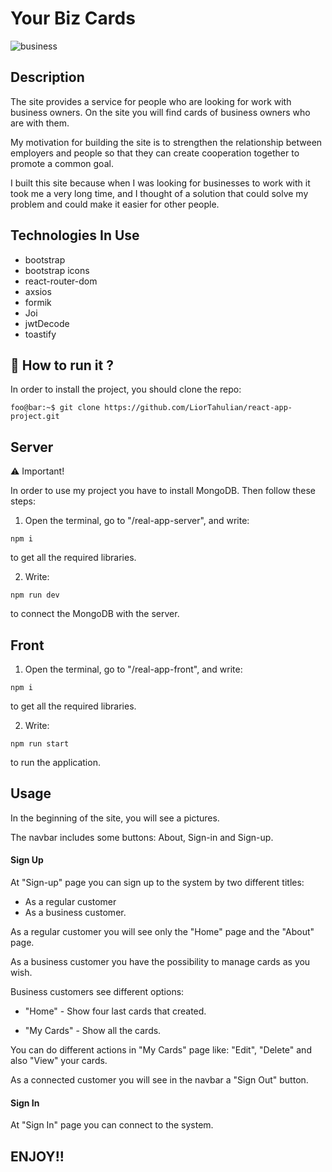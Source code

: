 # Your Biz Cards

![business](https://github.com/Talia18/react-app-project/assets/111443123/4e453fd9-4081-4a67-b434-1e1a1405b319)

## Description

The site provides a service for people who are looking for work with business owners. On the site you will find cards of business owners who are with them.

My motivation for building the site is to strengthen the relationship between employers and people so that they can create cooperation together to promote a common goal.

I built this site because when I was looking for businesses to work with it took me a very long time, and I thought of a solution that could solve my problem and could make it easier for other people.

## Technologies In Use

- bootstrap
- bootstrap icons
- react-router-dom
- axsios
- formik
- Joi
- jwtDecode
- toastify

## 🚀 How to run it ?

In order to install the project, you should clone the repo:

```
foo@bar:~$ git clone https://github.com/LiorTahulian/react-app-project.git
```

## Server

⚠️ Important!

In order to use my project you have to install MongoDB. Then follow these steps:

1. Open the terminal, go to "/real-app-server", and write:

```
npm i
```

to get all the required libraries.

2. Write:

```
npm run dev
```

to connect the MongoDB with the server.

## Front

1. Open the terminal, go to "/real-app-front", and write:

```
npm i
```

to get all the required libraries.

2. Write:

```
npm run start
```

to run the application.

## Usage

In the beginning of the site, you will see a pictures.

The navbar includes some buttons: About, Sign-in and Sign-up.

#### Sign Up

At "Sign-up" page you can sign up to the system by two different titles:

- As a regular customer
- As a business customer.

As a regular customer you will see only the "Home" page and the "About" page.

As a business customer you have the possibility to manage cards as you wish.

Business customers see different options:

- "Home" - Show four last cards that created.

- "My Cards" - Show all the cards.

You can do different actions in "My Cards" page like: "Edit", "Delete" and also "View" your cards.

As a connected customer you will see in the navbar a "Sign Out" button.

#### Sign In

At "Sign In" page you can connect to the system.

## ENJOY!!
